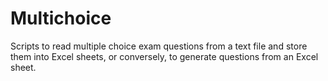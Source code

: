 # Multichoice

Scripts to read multiple choice exam questions from a text file and store them into Excel sheets, or conversely, to generate questions from an Excel sheet.
